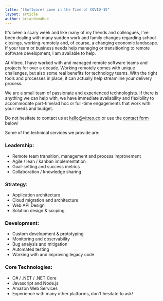 ```yaml
---
title: "(Software) Love in the Time of COVID-19"
layout: article
author: briandonahue
---
```

It's been a scary week and like many of my friends and colleagues, I've been dealing with many sudden work and family changes regarding school closings, working remotely and, of course, a changing economic landscape. If your team or business needs help managing or transitioning to remote software development, I am available to help.

<!-- more --> 

At Vitreo, I have worked with and managed remote software teams and projects for over a decade. Working remotely comes with unique challenges, but also some real benefits for technology teams. With the right tools and processes in place, it can actually help streamline your delivery process.

We are a small team of passionate and experienced technologists. If there is anything we can help with, we have immediate availability and flexibility to accommodate part-time/ad hoc or full-time engagements that work with your needs and budget.

Do not hesitate to contact us at [hello@vitreo.co](mailto:hello@vitreo.co) or use the [contact form](#contact) below!

Some of the technical services we provide are:

### Leadership:

* Remote team transition, management and process improvement
* Agile / lean / kanban implementation
* Goal-setting and success metrics
* Collaboration / knowledge sharing

### Strategy:

* Application architecture
* Cloud migration and architecture
* Web API Design
* Solution design & scoping

### Development:

* Custom development & prototyping
* Monitoring and observability
* Bug analysis and mitigation
* Automated testing
* Working with and improving legacy code

### Core Technologies:

* C# / .NET / .NET Core
* Javascript and Node.js
* Amazon Web Services
* Experience with many other platforms, don't hesitate to ask!



